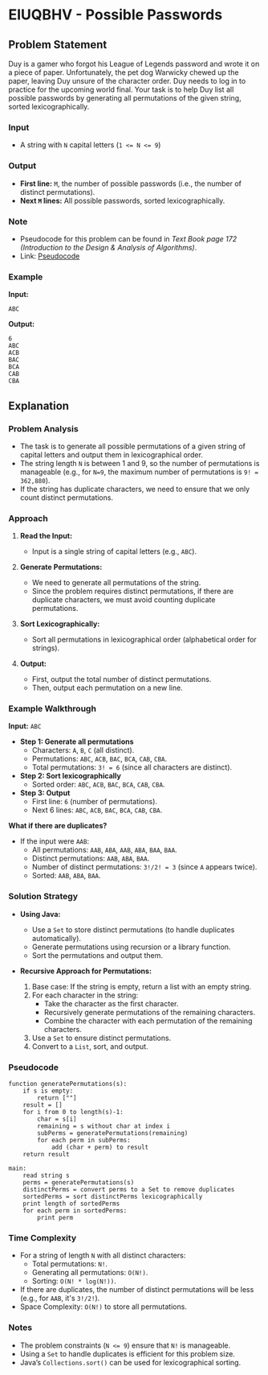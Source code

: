 # EIUQBHV - Possible Passwords

## Problem Statement

Duy is a gamer who forgot his League of Legends password and wrote it on a piece of paper. Unfortunately, the pet dog Warwicky chewed up the paper, leaving Duy unsure of the character order. Duy needs to log in to practice for the upcoming world final. Your task is to help Duy list all possible passwords by generating all permutations of the given string, sorted lexicographically.

### Input
- A string with `N` capital letters (`1 <= N <= 9`)

### Output
- **First line:** `M`, the number of possible passwords (i.e., the number of distinct permutations).
- **Next `M` lines:** All possible passwords, sorted lexicographically.

### Note
- Pseudocode for this problem can be found in *Text Book page 172 (Introduction to the Design & Analysis of Algorithms)*.
- Link: [Pseudocode](https://drive.google.com/file/d/16IW_BgOvOvp1rFrivjWL4cNH3AyEV2E/view?usp=drive_link)

### Example
**Input:**
```
ABC
```

**Output:**
```
6
ABC
ACB
BAC
BCA
CAB
CBA
```

## Explanation

### Problem Analysis
- The task is to generate all possible permutations of a given string of capital letters and output them in lexicographical order.
- The string length `N` is between 1 and 9, so the number of permutations is manageable (e.g., for `N=9`, the maximum number of permutations is `9! = 362,880`).
- If the string has duplicate characters, we need to ensure that we only count distinct permutations.

### Approach
1. **Read the Input:**
   - Input is a single string of capital letters (e.g., `ABC`).

2. **Generate Permutations:**
   - We need to generate all permutations of the string.
   - Since the problem requires distinct permutations, if there are duplicate characters, we must avoid counting duplicate permutations.

3. **Sort Lexicographically:**
   - Sort all permutations in lexicographical order (alphabetical order for strings).

4. **Output:**
   - First, output the total number of distinct permutations.
   - Then, output each permutation on a new line.

### Example Walkthrough
**Input:** `ABC`
- **Step 1: Generate all permutations**
  - Characters: `A`, `B`, `C` (all distinct).
  - Permutations: `ABC`, `ACB`, `BAC`, `BCA`, `CAB`, `CBA`.
  - Total permutations: `3! = 6` (since all characters are distinct).
- **Step 2: Sort lexicographically**
  - Sorted order: `ABC`, `ACB`, `BAC`, `BCA`, `CAB`, `CBA`.
- **Step 3: Output**
  - First line: `6` (number of permutations).
  - Next 6 lines: `ABC`, `ACB`, `BAC`, `BCA`, `CAB`, `CBA`.

**What if there are duplicates?**
- If the input were `AAB`:
  - All permutations: `AAB`, `ABA`, `AAB`, `ABA`, `BAA`, `BAA`.
  - Distinct permutations: `AAB`, `ABA`, `BAA`.
  - Number of distinct permutations: `3!/2! = 3` (since `A` appears twice).
  - Sorted: `AAB`, `ABA`, `BAA`.

### Solution Strategy
- **Using Java:**
  - Use a `Set` to store distinct permutations (to handle duplicates automatically).
  - Generate permutations using recursion or a library function.
  - Sort the permutations and output them.

- **Recursive Approach for Permutations:**
  1. Base case: If the string is empty, return a list with an empty string.
  2. For each character in the string:
     - Take the character as the first character.
     - Recursively generate permutations of the remaining characters.
     - Combine the character with each permutation of the remaining characters.
  3. Use a `Set` to ensure distinct permutations.
  4. Convert to a `List`, sort, and output.

### Pseudocode
```plaintext
function generatePermutations(s):
    if s is empty:
        return [""]
    result = []
    for i from 0 to length(s)-1:
        char = s[i]
        remaining = s without char at index i
        subPerms = generatePermutations(remaining)
        for each perm in subPerms:
            add (char + perm) to result
    return result

main:
    read string s
    perms = generatePermutations(s)
    distinctPerms = convert perms to a Set to remove duplicates
    sortedPerms = sort distinctPerms lexicographically
    print length of sortedPerms
    for each perm in sortedPerms:
        print perm
```

### Time Complexity
- For a string of length `N` with all distinct characters:
  - Total permutations: `N!`.
  - Generating all permutations: `O(N!)`.
  - Sorting: `O(N! * log(N!))`.
- If there are duplicates, the number of distinct permutations will be less (e.g., for `AAB`, it's `3!/2!`).
- Space Complexity: `O(N!)` to store all permutations.

### Notes
- The problem constraints (`N <= 9`) ensure that `N!` is manageable.
- Using a `Set` to handle duplicates is efficient for this problem size.
- Java’s `Collections.sort()` can be used for lexicographical sorting.